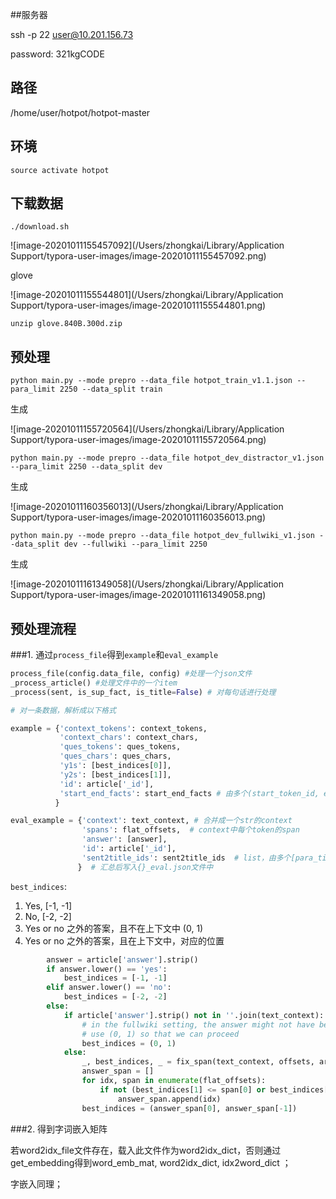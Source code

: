 ##服务器

ssh -p 22 user@10.201.156.73

password: 321kgCODE



## 路径

/home/user/hotpot/hotpot-master



## 环境

```
source activate hotpot
```



## 下载数据

```
./download.sh
```

![image-20201011155457092](/Users/zhongkai/Library/Application Support/typora-user-images/image-20201011155457092.png)

glove

![image-20201011155544801](/Users/zhongkai/Library/Application Support/typora-user-images/image-20201011155544801.png)

```
unzip glove.840B.300d.zip
```





## 预处理

```
python main.py --mode prepro --data_file hotpot_train_v1.1.json --para_limit 2250 --data_split train
```

生成

![image-20201011155720564](/Users/zhongkai/Library/Application Support/typora-user-images/image-20201011155720564.png)



```
python main.py --mode prepro --data_file hotpot_dev_distractor_v1.json --para_limit 2250 --data_split dev
```

生成

![image-20201011160356013](/Users/zhongkai/Library/Application Support/typora-user-images/image-20201011160356013.png)

```
python main.py --mode prepro --data_file hotpot_dev_fullwiki_v1.json --data_split dev --fullwiki --para_limit 2250
```

生成

![image-20201011161349058](/Users/zhongkai/Library/Application Support/typora-user-images/image-20201011161349058.png)





## 预处理流程

###1. 通过`process_file`得到`example`和`eval_example`

```python
process_file(config.data_file, config) #处理一个json文件
_process_article() #处理文件中的一个item
_process(sent, is_sup_fact, is_title=False) # 对每句话进行处理

```



```python
# 对一条数据，解析成以下格式

example = {'context_tokens': context_tokens,
           'context_chars': context_chars, 
           'ques_tokens': ques_tokens, 
           'ques_chars': ques_chars, 
           'y1s': [best_indices[0]], 
           'y2s': [best_indices[1]], 
           'id': article['_id'], 
           'start_end_facts': start_end_facts # 由多个(start_token_id, end_token_id, is_sup_fact=True/False)组成，每句话的起始token和终止token在context_tokens中的位置，以及这句话是否是支撑事实。
          }

eval_example = {'context': text_context, # 合并成一个str的context
                'spans': flat_offsets,  # context中每个token的span
                'answer': [answer],
                'id': article['_id'],
                'sent2title_ids': sent2title_ids  # list，由多个[para_title, idx]组成，表示context中每句话对应的标题以及在标题下的idx，title本身对应的idx为-1;
               }  # 汇总后写入{}_eval.json文件中
```



`best_indices`: 

1. Yes, [-1, -1]
2. No, [-2, -2]
3. Yes or no 之外的答案，且不在上下文中 (0, 1)
4. Yes or no 之外的答案，且在上下文中，对应的位置

```python
        answer = article['answer'].strip()
        if answer.lower() == 'yes':
            best_indices = [-1, -1]
        elif answer.lower() == 'no':
            best_indices = [-2, -2]
        else:
            if article['answer'].strip() not in ''.join(text_context):
                # in the fullwiki setting, the answer might not have been retrieved
                # use (0, 1) so that we can proceed
                best_indices = (0, 1)
            else:
                _, best_indices, _ = fix_span(text_context, offsets, article['answer'])
                answer_span = []
                for idx, span in enumerate(flat_offsets):
                    if not (best_indices[1] <= span[0] or best_indices[0] >= span[1]):
                        answer_span.append(idx)
                best_indices = (answer_span[0], answer_span[-1])
```





###2. 得到字词嵌入矩阵

若word2idx_file文件存在，载入此文件作为word2idx_dict，否则通过get_embedding得到word_emb_mat, word2idx_dict, idx2word_dict ；

字嵌入同理；





